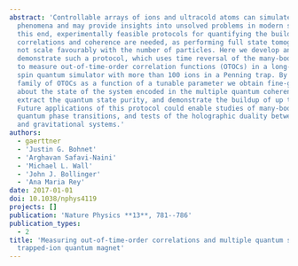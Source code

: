 ```yaml
---
abstract: 'Controllable arrays of ions and ultracold atoms can simulate complex many-body
  phenomena and may provide insights into unsolved problems in modern science. To
  this end, experimentally feasible protocols for quantifying the buildup of quantum
  correlations and coherence are needed, as performing full state tomography does
  not scale favourably with the number of particles. Here we develop and experimentally
  demonstrate such a protocol, which uses time reversal of the many-body dynamics
  to measure out-of-time-order correlation functions (OTOCs) in a long-range Ising
  spin quantum simulator with more than 100 ions in a Penning trap. By measuring a
  family of OTOCs as a function of a tunable parameter we obtain fine-grained information
  about the state of the system encoded in the multiple quantum coherence spectrum,
  extract the quantum state purity, and demonstrate the buildup of up to 8-body correlations.
  Future applications of this protocol could enable studies of many-body localization,
  quantum phase transitions, and tests of the holographic duality between quantum
  and gravitational systems.'
authors:
  - gaerttner
  - 'Justin G. Bohnet'
  - 'Arghavan Safavi-Naini'
  - 'Michael L. Wall'
  - 'John J. Bollinger'
  - 'Ana Maria Rey'
date: 2017-01-01
doi: 10.1038/nphys4119
projects: []
publication: 'Nature Physics **13**, 781--786'
publication_types:
  - 2
title: 'Measuring out-of-time-order correlations and multiple quantum spectra in a
  trapped-ion quantum magnet'
---
```

